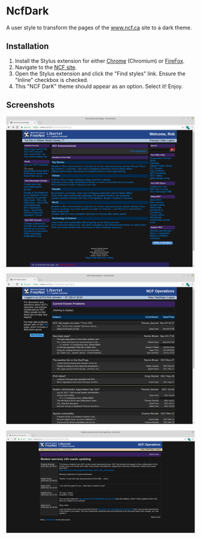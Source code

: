 # NcfDark
A user style to transform the pages of the www.ncf.ca site to a dark theme.

## Installation

1. Install the Stylus extension for either [Chrome](https://chrome.google.com/webstore/detail/stylus/clngdbkpkpeebahjckkjfobafhncgmne?utm_source=chrome-app-launcher-info-dialog) (Chromium) or [FireFox](https://addons.mozilla.org/en-US/firefox/addon/styl-us/?src=search).
2. Navigate to the [NCF site](https://www.ncf.ca).
3. Open the Stylus extension and click the "Find styles" link.  Ensure the "Inline" checkbox is checked.
4. This "NCF DarK" theme should appear as an option.  Select it!  Enjoy.

## Screenshots

![Screenshot of members start page](https://github.com/RobJohnston/NcfDark/blob/master/StartPage.png)

![Screenshot of discussion group page](https://github.com/RobJohnston/NcfDark/blob/master/DiscussionGroup.png)

![Screenshot of discussion group posting](https://github.com/RobJohnston/NcfDark/blob/master/Screenshot%20from%202018-12-01%2017-03-58.png)
